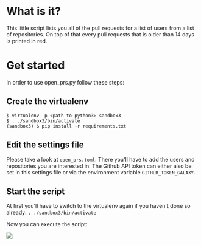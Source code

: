 # What is it?

This little script lists you all of the pull requests for a list of users from a list of repositories. On top of that every pull requests that is older than 14 days is printed in red.

# Get started

In order to use open_prs.py follow these steps:

## Create the virtualenv
```
$ virtualenv -p <path-to-python3> sandbox3
$ . ./sandbox3/bin/activate
(sandbox3) $ pip install -r requirements.txt
```

## Edit the settings file

Please take a look at `open_prs.toml`. There you'll have to add the users and repositories you are interested in. The Github API token can either also be set in this settings file or via the environment variable `GITHUB_TOKEN_GALAXY`.

## Start the script

At first you'll have to switch to the virtualenv again if you haven't done so already: `. ./sandbox3/bin/activate`

Now you can execute the script:

<img src="https://raw.githubusercontent.com/brejoc/misc/master/SUSE/open_prs/doc/screenshot1.png" />
